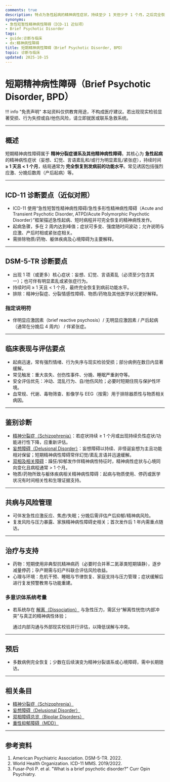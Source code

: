 ```yaml
---
comments: true
description: 特点为急性起病的精神病性症状，持续至少 1 天但少于 1 个月，之后完全恢复至发病前功能水平；常与明显应激事件或产后时相相关，需要与精神分裂症、分裂情感性障碍及物质/医学因素鉴别。
synonyms:
- 急性短暂性精神病性障碍（ICD-11 近似项）
- Brief Psychotic Disorder
tags:
- guide:诊断与临床
- dx:精神病性障碍
title: 短期精神病性障碍（Brief Psychotic Disorder, BPD）
topic: 诊断与临床
updated: 2025-10-15
---
```


# 短期精神病性障碍（Brief Psychotic Disorder, BPD）

!!! info "免责声明"
    本站资料仅供教育用途，不构成医疗建议。若出现现实检验显著受损、行为失控或自/他伤风险，请立即就医或联系急救系统。

---

## 概述

短期精神病性障碍属于 **精神分裂症谱系及其他精神病性障碍**。其核心为 **急性起病** 的精神病性症状（妄想、幻觉、言语紊乱和/或行为明显紊乱/紧张症），持续时间 **≥ 1 天且 < 1 个月**，结局通常为 **完全恢复到发病前的功能水平**。常见诱因包括强烈应激、分娩后数周（产后起病）等。

---

## ICD-11 诊断要点（近似对照）

- ICD-11 使用“急性短暂性精神病性障碍/急性多形性精神病性障碍（Acute and Transient Psychotic Disorder, ATPD/Acute Polymorphic Psychotic Disorder）”框架描述急性起病、短时病程并可完全恢复的精神病性发作。
- 起病急骤，多在 2 周内达到峰值；症状可多变、强度随时间波动；允许说明与应激、产后时相或紧张症相关。
- 需排除物质/药物、躯体疾病及心境障碍为主要解释。

---

## DSM-5-TR 诊断要点

- 出现 1 项（或更多）核心症状：妄想、幻觉、言语紊乱（必须至少包含其一）；也可伴有明显紊乱或紧张症行为。
- 持续时间 ≥ 1 天且 < 1 个月，最终完全恢复到病前功能水平。
- 排除：精神分裂症、分裂情感性障碍、物质/药物及其他医学状况更好解释。

### 指定说明符

- 伴明显应激因素（brief reactive psychosis）/ 无明显应激因素 / 产后起病（通常在分娩后 4 周内） / 伴紧张症。

---

## 临床表现与评估要点

- 起病迅速，常有强烈情绪、行为失序与现实检验受损；部分病例在数日内显著缓解。
- 常见触发：重大丧失、创伤性事件、分娩、睡眠严重剥夺等。
- 安全评估优先：冲动、混乱行为、自/他伤风险；必要时短期住院与保护性环境。
- 血常规、代谢、毒物筛查、影像学与 EEG（按需）用于排除器质性与物质相关病因。

---

## 鉴别诊断

- [精神分裂症（Schizophrenia）](Schizophrenia-SZ.md)：若症状持续 ≥ 1 个月或出现持续负性症状/功能进行性下降，应重新评估。
- [妄想障碍（Delusional Disorder）](Delusional-Disorder.md)：妄想障碍以持续、非怪诞妄想为主且功能相对保留；短期精神病性障碍常伴幻觉/紊乱言语并迅速缓解。
- [双相及相关障碍](Bipolar-Disorders.md)：躁狂/抑郁发作伴精神病性特征时，精神病性症状与心境同向变化且病程通常 > 1 个月。
- 物质/药物所致与躯体疾病相关精神病性障碍：起病与物质使用、停药或医学状况有时间相关性和生理证据支持。

---

## 共病与风险管理

- 可伴发急性应激反应、焦虑/失眠；分娩后需评估产后抑郁/精神病风险。
- 复发风险与压力暴露、家族精神病性障碍史相关；首次发作后 1 年内需重点随访。

---

## 治疗与支持

- 药物：短期使用非典型抗精神病药（必要时合并苯二氮䓬类短期镇静），逐步减量停药；孕产期需与妇产科联合评估风险收益。
- 心理与环境：危机干预、睡眠与节律恢复、家庭支持与压力管理；症状缓解后进行复发预警教育与功能重建。

### 多意识体系统考量

- 若系统存在 [解离（Dissociation）](Dissociation.md) 与急性压力，需区分“解离性恍惚/内部冲突”与真正的精神病性体验；

  通过内部沟通与外部现实校验并行评估，以降低误解与冲突。

---

## 预后

- 多数病例完全恢复；少数在后续演变为精神分裂谱系或心境障碍，需中长期随访。

---

## 相关条目

- [精神分裂症（Schizophrenia）](Schizophrenia-SZ.md)
- [妄想障碍（Delusional Disorder）](Delusional-Disorder.md)
- [双相障碍总览（Bipolar Disorders）](Bipolar-Disorders.md)
- [重性抑郁障碍（MDD）](Major-Depressive-Disorder-MDD.md)

---

## 参考资料

1. American Psychiatric Association. DSM-5-TR. 2022.
2. World Health Organization. ICD-11 MMS. 2019/2022.
3. Fusar-Poli P. et al. "What is a brief psychotic disorder?" Curr Opin Psychiatry.
